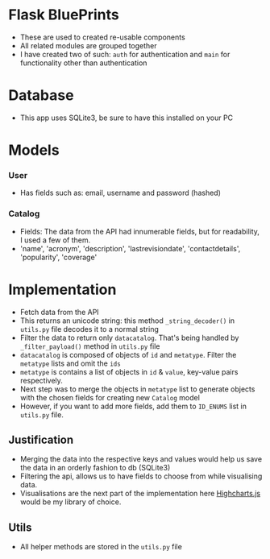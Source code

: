 # Flask BluePrints
- These are used to created re-usable components
- All related modules are grouped together
- I have created two of such: `auth` for authentication and `main` for functionality other than authentication

# Database
- This app uses SQLite3, be sure to have this installed on your PC


# Models
### User
- Has fields such as: email, username and password (hashed)

### Catalog
- Fields: The data from the API had innumerable fields, but for readability, I used a few of them.
- 'name', 'acronym', 'description', 'lastrevisiondate', 'contactdetails', 'popularity', 'coverage'

# Implementation
- Fetch data from the API
- This returns an unicode string: this method `_string_decoder()` in `utils.py` file decodes it to a normal string
- Filter the data to return only `datacatalog`. That's being handled by `_filter_payload()` method in `utils.py` file
- `datacatalog` is composed of objects of `id` and `metatype`. Filter the `metatype` lists and omit the `ids`
- `metatype` is contains a list of objects in `id` & `value`, key-value pairs respectively.
- Next step was to merge the objects in `metatype` list to generate objects with the chosen fields for creating new `Catalog` model
- However, if you want to add more fields, add them to `ID_ENUMS` list in `utils.py` file.

## Justification
- Merging the data into the respective keys and values would help us save the data in an orderly fashion to db (SQLite3)
- Filtering the api, allows us to have fields to choose from while visualising data.
- Visualisations are the next part of the implementation here [Highcharts.js](https://www.highcharts.com/) would be my library of choice.

## Utils
- All helper methods are stored in the `utils.py` file

